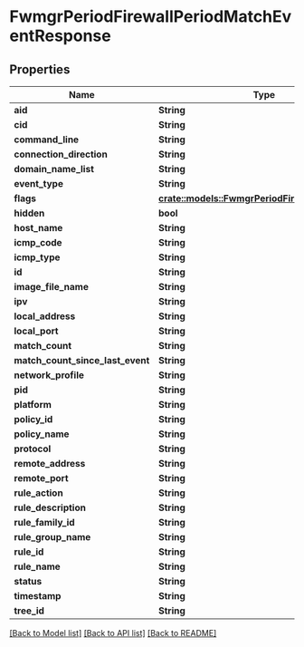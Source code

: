 # FwmgrPeriodFirewallPeriodMatchEventResponse

## Properties

Name | Type | Description | Notes
------------ | ------------- | ------------- | -------------
**aid** | **String** |  |
**cid** | **String** |  |
**command_line** | **String** |  |
**connection_direction** | **String** |  |
**domain_name_list** | **String** |  |
**event_type** | **String** |  |
**flags** | [**crate::models::FwmgrPeriodFirewallPeriodFlags**](fwmgr.firewall.Flags.md) |  |
**hidden** | **bool** |  |
**host_name** | **String** |  |
**icmp_code** | **String** |  |
**icmp_type** | **String** |  |
**id** | **String** |  |
**image_file_name** | **String** |  |
**ipv** | **String** |  |
**local_address** | **String** |  |
**local_port** | **String** |  |
**match_count** | **String** |  |
**match_count_since_last_event** | **String** |  |
**network_profile** | **String** |  |
**pid** | **String** |  |
**platform** | **String** |  |
**policy_id** | **String** |  |
**policy_name** | **String** |  |
**protocol** | **String** |  |
**remote_address** | **String** |  |
**remote_port** | **String** |  |
**rule_action** | **String** |  |
**rule_description** | **String** |  |
**rule_family_id** | **String** |  |
**rule_group_name** | **String** |  |
**rule_id** | **String** |  |
**rule_name** | **String** |  |
**status** | **String** |  |
**timestamp** | **String** |  |
**tree_id** | **String** |  |

[[Back to Model list]](./README.md#documentation-for-models) [[Back to API list]](./README.md#documentation-for-api-endpoints) [[Back to README]](../README.md)
